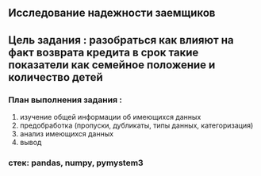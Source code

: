 ## Исследование надежности заемщиков 

## Цель задания : разобраться как влияют на факт возврата кредита в срок такие показатели как семейное положение и количество детей

### План выполнения задания :
  1. изучение общей информации об имеющихся данных
  2. предобработка (пропуски, дубликаты, типы данных, категоризация)
  3. анализ имеющихся данных
  4. вывод

### стек:  pandas, numpy, pymystem3
